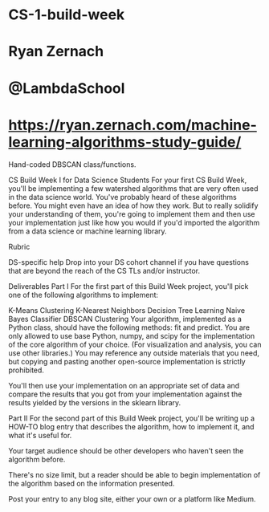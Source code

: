 # CS-1-build-week
# Ryan Zernach
# @LambdaSchool

# https://ryan.zernach.com/machine-learning-algorithms-study-guide/


Hand-coded DBSCAN class/functions.

CS Build Week I for Data Science Students
For your first CS Build Week, you'll be implementing a few watershed algorithms that are very often used in the data science world. You've probably heard of these algorithms before. You might even have an idea of how they work. But to really solidify your understanding of them, you're going to implement them and then use your implementation just like how you would if you'd imported the algorithm from a data science or machine learning library.

Rubric

DS-specific help
Drop into your DS cohort channel if you have questions that are beyond the reach of the CS TLs and/or instructor.

Deliverables
Part I
For the first part of this Build Week project, you'll pick one of the following algorithms to implement:

K-Means Clustering
K-Nearest Neighbors
Decision Tree Learning
Naive Bayes Classifier
DBSCAN Clustering
Your algorithm, implemented as a Python class, should have the following methods: fit and predict. You are only allowed to use base Python, numpy, and scipy for the implementation of the core algorithm of your choice. (For visualization and analysis, you can use other libraries.) You may reference any outside materials that you need, but copying and pasting another open-source implementation is strictly prohibited.

You'll then use your implementation on an appropriate set of data and compare the results that you got from your implementation against the results yielded by the versions in the sklearn library.

Part II
For the second part of this Build Week project, you'll be writing up a HOW-TO blog entry that describes the algorithm, how to implement it, and what it's useful for.

Your target audience should be other developers who haven't seen the algorithm before.

There's no size limit, but a reader should be able to begin implementation of the algorithm based on the information presented.

Post your entry to any blog site, either your own or a platform like Medium.